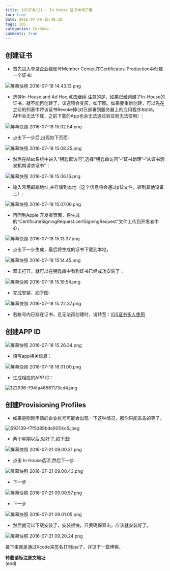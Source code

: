 ```yaml
---
title: iOS开发(2) - In House 证书申请下载
toc: true
date: 2016-07-29 10:48:10
tags: iOS
categories: Cordova
comments: true
---
```


## 创建证书

* 首先进入登录企业级账号Member Center,在Certificates-Production中创建一个证书:

![屏幕快照 2016-07-18 14.43.13.png](http://ww4.sinaimg.cn/large/006tNc79gw1f5y22zrr1qj30oh0ikwi4.jpg)
<!-- more -->
* 选择In-House and Ad Hoc,点击继续.注意的是，如果已经创建了In-House的证书，就不能再创建了，该选项会变灰，如下图。如果要重新创建，可以先在之前的列表中将该证书Revoke掉(对已部署到服务器上的应用程序`有影响`，APP会无法下载，之前下载的App也会无法通过验证而无法使用）:

![屏幕快照 2016-07-18 15.02.54.png](http://ww4.sinaimg.cn/large/006tNc79gw1f5y2ndeyrjj30pl0juq64.jpg)

* 点击下一步后,出现如下页面:

![屏幕快照 2016-07-18 15.08.25.png](http://ww4.sinaimg.cn/large/006tNc79gw1f5y2t6am3hj30m50j5tbn.jpg)

* 然后在Mac系统中进入"钥匙窜访问",选择“钥匙串访问”-“证书助理”-“从证书颁发机构请求证书”：

![屏幕快照 2016-07-18 15.06.16.png](http://ww2.sinaimg.cn/large/006tNc79gw1f5y2v68db8j30s40fqn47.jpg)

* 输入常用邮箱地址,并存储到本地（这个信息将会通过p12文件，转到其他设备上）:

![屏幕快照 2016-07-18 15.07.06.png](http://ww4.sinaimg.cn/large/006tNc79gw1f5y2vo6mu6j30zo0pcn2f.jpg)

* 再回到Apple 开发者页面，将生成的“CertificateSigningRequest.certSigningRequest”文件上传到开发者中心，

![屏幕快照 2016-07-18 15.13.37.png](http://ww1.sinaimg.cn/large/006tNc79gw1f5y2yqbta4j30o20iu0uv.jpg)

* 点击下一步生成，最后将生成的证书下载到本地，

![屏幕快照 2016-07-18 15.14.45.png](http://ww3.sinaimg.cn/large/006tNc79gw1f5y30qerx0j30o30isjtp.jpg)

* 双击打开。就可以在钥匙串中看到证书已经成功安装了：

![屏幕快照 2016-07-18 15.19.54.png](http://ww1.sinaimg.cn/large/006tNc79gw1f5y351kcd7j30vu01st8t.jpg)

* 完成安装，如下图:

![屏幕快照 2016-07-18 15.22.37.png](http://ww1.sinaimg.cn/large/006tNc79gw1f5y394lysjj310a090dik.jpg)

* 若帐号内已存在证书，且无法再创建时，请转至：[iOS证书多人使用](http://lion1ou.win/2016/08/04/)

## 创建APP ID

![屏幕快照 2016-07-18 15.26.34.png](http://ww3.sinaimg.cn/large/006tNc79gw1f5y3c2fx1vj30p30ie76w.jpg)

* 填写app相关信息：

![屏幕快照 2016-07-18 16.01.00.png](http://ww4.sinaimg.cn/large/006tNc79gw1f5y4bu5j66j30nn0i6tba.jpg)

* 生成相应的APP ID：

![122936-794fa46561173cd4.png](http://ww2.sinaimg.cn/large/006tNc79gw1f5y4e1v1h9j30rj0kwn02.jpg)

## 创建Provisioning Profiles

* 如果是刚刚申请的企业帐号可能会出现一下这种情况，那你只能乖乖的等了。

![693139-f7f5d89bde9054c6.jpeg](http://ww4.sinaimg.cn/large/72f96cbagw1f619cre87gj20yg0xi0v1.jpg)

* 两个星期以后,就好了,如下图:

![屏幕快照 2016-07-21 09.00.31.png](http://ww4.sinaimg.cn/large/72f96cbagw1f619fiukxqj20pi0kimzo.jpg)

* 点击 In House选项,然后下一步

![屏幕快照 2016-07-21 09.00.43.png](http://ww4.sinaimg.cn/large/72f96cbagw1f619jxzzxxj20pd0if410.jpg)

* 下一步

![屏幕快照 2016-07-21 09.00.57.png](http://ww2.sinaimg.cn/large/72f96cbagw1f619kv2krnj20pp0i1taq.jpg)

* 下一步

![屏幕快照 2016-07-21 09.01.05.png](http://ww1.sinaimg.cn/large/72f96cbagw1f619lbz4hoj20p60i176b.jpg)

* 然后就可以下载安装了，安装很快，只要确保双击，应该就安装好了。

![屏幕快照 2016-07-21 09.20.24.png](http://ww4.sinaimg.cn/large/72f96cbagw1f619mgkbihj20q50i5di0.jpg)

接下来就是通过Xcode来签名打包ipa了。详见下一篇博客。

**转载请标注原文地址**                           
(end)
